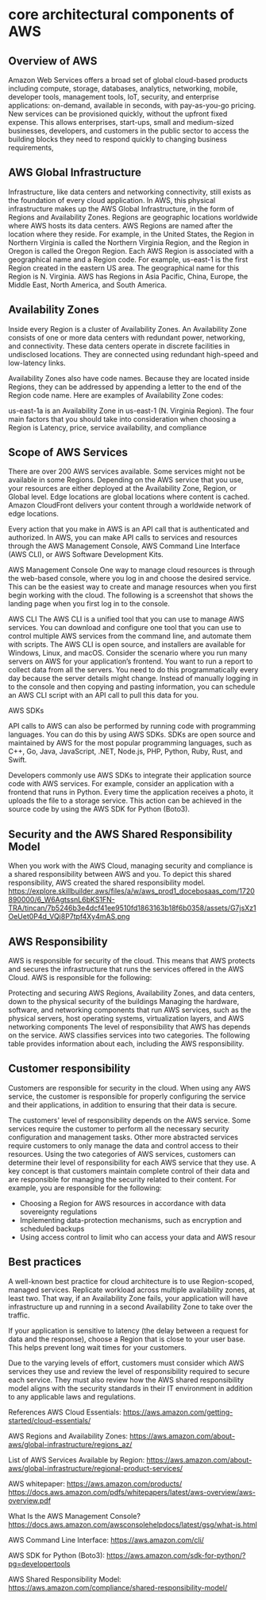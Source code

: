 # core architectural components of AWS


## Overview of AWS

Amazon Web Services offers a broad set of global cloud-based products including compute, storage, databases, analytics, networking, mobile, developer tools, management tools, IoT, security, and enterprise applications: on-demand, available in seconds, with pay-as-you-go pricing. New services can be provisioned quickly, without the upfront fixed expense. This allows enterprises, start-ups, small and medium-sized businesses, developers, and customers in the public sector to access the building blocks they need to respond quickly to changing business requirements,

## AWS Global Infrastructure
Infrastructure, like data centers and networking connectivity, still exists as the foundation of every cloud application. In AWS, this physical infrastructure makes up the AWS Global Infrastructure, in the form of Regions and Availability Zones. Regions are geographic locations worldwide where AWS hosts its data centers. AWS Regions are named after the location where they reside. For example, in the United States, the Region in Northern Virginia is called the Northern Virginia Region, and the Region in Oregon is called the Oregon Region. Each AWS Region is associated with a geographical name and a Region code. For example, us-east-1 is the first Region created in the eastern US area. The geographical name for this Region is N. Virginia. AWS has Regions in Asia Pacific, China, Europe, the Middle East, North America, and South America.

## Availability Zones

Inside every Region is a cluster of Availability Zones. An Availability Zone consists of one or more data centers with redundant power, networking, and connectivity. These data centers operate in discrete facilities in undisclosed locations. They are connected using redundant high-speed and low-latency links.

Availability Zones also have code names. Because they are located inside Regions, they can be addressed by appending a letter to the end of the Region code name. Here are examples of Availability Zone codes:

us-east-1a is an Availability Zone in us-east-1 (N. Virginia Region). The four main factors that you should take into consideration when choosing a Region is Latency, price, service availability, and compliance

## Scope of AWS Services
There are over 200 AWS services available. Some services might not be available in some Regions. Depending on the AWS service that you use, your resources are either deployed at the Availability Zone, Region, or Global level. Edge locations are global locations where content is cached. Amazon CloudFront delivers your content through a worldwide network of edge locations.


Every action that you make in AWS is an API call that is authenticated and authorized.  In AWS, you can make API calls to services and resources through the AWS Management Console, AWS Command Line Interface (AWS CLI), or AWS Software Development Kits.

AWS Management Console
One way to manage cloud resources is through the web-based console, where you log in and choose the desired service. This can be the easiest way to create and manage resources when you first begin working with the cloud. The following is a screenshot that shows the landing page when you first log in to the console. 

AWS CLI
The AWS CLI is a unified tool that you can use to manage AWS services. You can download and configure one tool that you can use to control multiple AWS services from the command line, and automate them with scripts. The AWS CLI is open source, and installers are available for Windows, Linux, and macOS. Consider the scenario where you run many servers on AWS for your application’s frontend. You want to run a report to collect data from all the servers. You need to do this programmatically every day because the server details might change. Instead of manually logging in to the console and then copying and pasting information, you can schedule an AWS CLI script with an API call to pull this data for you.

AWS SDKs

API calls to AWS can also be performed by running code with programming languages. You can do this by using AWS SDKs. SDKs are open source and maintained by AWS for the most popular programming languages, such as C++, Go, Java, JavaScript, .NET, Node.js, PHP, Python, Ruby, Rust, and Swift.

Developers commonly use AWS SDKs to integrate their application source code with AWS services. For example, consider an application with a frontend that runs in Python. Every time the application receives a photo, it uploads the file to a storage service. This action can be achieved in the source code by using the AWS SDK for Python (Boto3).

## Security and the AWS Shared Responsibility Model

When you work with the AWS Cloud, managing security and compliance is a shared responsibility between AWS and you. To depict this shared responsibility, AWS created the shared responsibility model.
https://explore.skillbuilder.aws/files/a/w/aws_prod1_docebosaas_com/1720890000/6_W6AgtssnL6bKS1FN-TRA/tincan/7b5246b3e4dcf41ee9510fd1863163b18f6b0358/assets/G7jsXz1OeUet0P4d_VQj8P7tpf4Xy4mAS.png

## AWS Responsibility
AWS is responsible for security of the cloud. This means that AWS protects and secures the infrastructure that runs the services offered in the AWS Cloud. AWS is responsible for the following:

Protecting and securing AWS Regions, Availability Zones, and data centers, down to the physical security of the buildings
Managing the hardware, software, and networking components that run AWS services, such as the physical servers, host operating systems, virtualization layers, and AWS networking components
The level of responsibility that AWS has depends on the service. AWS classifies services into two categories. The following table provides information about each, including the AWS responsibility.

## Customer responsibility

Customers are responsible for security in the cloud. When using any AWS service, the customer is responsible for properly configuring the service and their applications, in addition to ensuring that their data is secure.

The customers' level of responsibility depends on the AWS service. Some services require the customer to perform all the necessary security configuration and management tasks. Other more abstracted services require customers to only manage the data and control access to their resources. Using the two categories of AWS services, customers can determine their level of responsibility for each AWS service that they use.
A key concept is that customers maintain complete control of their data and are responsible for managing the security related to their content. For example, you are responsible for the following:

- Choosing a Region for AWS resources in accordance with data sovereignty regulations
- Implementing data-protection mechanisms, such as encryption and scheduled backups
- Using access control to limit who can access your data and AWS resour

## Best practices
A well-known best practice for cloud architecture is to use Region-scoped, managed services. Replicate workload across multiple availability zones, at least two. That way, if an Availability Zone fails, your application will have infrastructure up and running in a second Availability Zone to take over the traffic.

If your application is sensitive to latency (the delay between a request for data and the response), choose a Region that is close to your user base. This helps prevent long wait times for your customers.

Due to the varying levels of effort, customers must consider which AWS services they use and review the level of responsibility required to secure each service. They must also review how the AWS shared responsibility model aligns with the security standards in their IT environment in addition to any applicable laws and regulations.





References
AWS Cloud Essentials:
https://aws.amazon.com/getting-started/cloud-essentials/
    
AWS Regions and Availability Zones: https://aws.amazon.com/about-aws/global-infrastructure/regions_az/

List of AWS Services Available by Region: https://aws.amazon.com/about-aws/global-infrastructure/regional-product-services/

AWS whitepaper: https://aws.amazon.com/products/
https://docs.aws.amazon.com/pdfs/whitepapers/latest/aws-overview/aws-overview.pdf

What Is the AWS Management Console?https://docs.aws.amazon.com/awsconsolehelpdocs/latest/gsg/what-is.html

AWS Command Line Interface: https://aws.amazon.com/cli/

AWS SDK for Python (Boto3): 
https://aws.amazon.com/sdk-for-python/?pg=developertools

AWS Shared Responsibility Model: https://aws.amazon.com/compliance/shared-responsibility-model/
